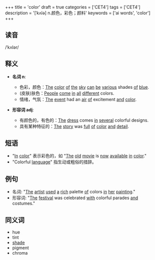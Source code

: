 +++
title = 'color'
draft = true
categories = ['CET4']
tags = ['CET4']
description = '[ˈkʌlə] n.颜色，彩色；颜料'
keywords = ['ai words', 'color']
+++

## 读音
/ˈkʌlər/

## 释义
- **名词 n**:
  - 色彩，颜色：[The](/zh/post/the/) [color](/zh/post/color/) [of](/zh/post/of/) [the](/zh/post/the/) [sky](/zh/post/sky/) [can](/zh/post/can/) [be](/zh/post/be/) [various](/zh/post/various/) shades [of](/zh/post/of/) [blue](/zh/post/blue/).
  - (皮肤)肤色：[People](/zh/post/people/) [come](/zh/post/come/) [in](/zh/post/in/) [all](/zh/post/all/) [different](/zh/post/different/) colors.
  - 情绪，气氛：[The](/zh/post/the/) [event](/zh/post/event/) had an [air](/zh/post/air/) [of](/zh/post/of/) excitement [and](/zh/post/and/) [color](/zh/post/color/).

- **形容词 adj**:
  - 有颜色的，有色的：[The](/zh/post/the/) [dress](/zh/post/dress/) comes [in](/zh/post/in/) [several](/zh/post/several/) colorful designs.
  - 具有某种特征的：[The](/zh/post/the/) [story](/zh/post/story/) was [full](/zh/post/full/) [of](/zh/post/of/) [color](/zh/post/color/) [and](/zh/post/and/) [detail](/zh/post/detail/).

## 短语
- "[In](/zh/post/in/) [color](/zh/post/color/)" 表示彩色的，如 "[The](/zh/post/the/) [old](/zh/post/old/) [movie](/zh/post/movie/) is [now](/zh/post/now/) [available](/zh/post/available/) [in](/zh/post/in/) [color](/zh/post/color/)."
- "Colorful [language](/zh/post/language/)" 指生动或粗俗的措辞。

## 例句
- 名词: "[The](/zh/post/the/) [artist](/zh/post/artist/) [used](/zh/post/used/) [a](/zh/post/a/) [rich](/zh/post/rich/) palette [of](/zh/post/of/) colors [in](/zh/post/in/) [her](/zh/post/her/) [painting](/zh/post/painting/)."
- 形容词: "[The](/zh/post/the/) [festival](/zh/post/festival/) was celebrated [with](/zh/post/with/) colorful parades [and](/zh/post/and/) costumes."

## 同义词
- hue
- tint
- [shade](/zh/post/shade/)
- pigment
- chroma
